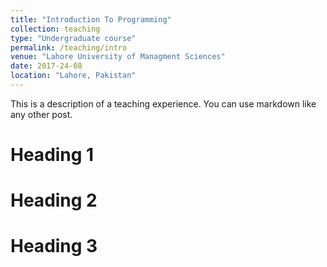 ```yaml
---
title: "Introduction To Programming"
collection: teaching
type: "Undergraduate course"
permalink: /teaching/intro
venue: "Lahore University of Managment Sciences"
date: 2017-24-08
location: "Lahore, Pakistan"
---
```


This is a description of a teaching experience. You can use markdown like any other post.

Heading 1
======

Heading 2
======

Heading 3
======
